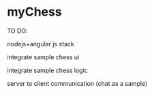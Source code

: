 # myChess

TO DO:



nodejs+angular js stack

integrate sample chess ui

integrate sample chess logic

server to client communication (chat as a sample)


